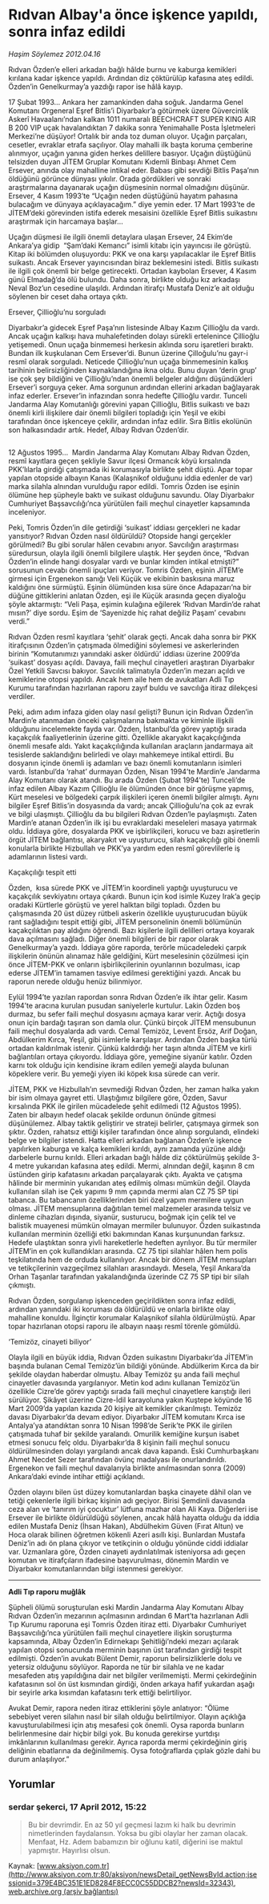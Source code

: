 # Rıdvan Albay'a önce işkence yapıldı, sonra infaz edildi

*Haşim Söylemez 2012.04.16*

<div class="news-detail-text-todays">
 <div>
 </div>
 <div>
 </div>
 <div id="newsSpot">
  <font class="detail-spot">
   Rıdvan Özden’e elleri arkadan bağlı hâlde burnu ve kaburga kemikleri kırılana kadar işkence yapıldı. Ardından diz çöktürülüp kafasına ateş edildi. Özden’in Genelkurmay’a yazdığı rapor ise hâlâ kayıp.
  </font>
 </div>
 <div id="newsText">
  <font class="detail-text">
   <p>
    17 Şubat 1993… Ankara her zamankinden daha soğuk. Jandarma Genel Komutanı Orgeneral Eşref Bitlis’i Diyarbakır’a götürmek üzere Güvercinlik Askerî Havaalanı’ndan kalkan 1011 numaralı BEECHCRAFT SUPER KING AIR B 200 VIP uçak havalandıktan 7 dakika sonra Yenimahalle Posta İşletmeleri Merkezi’ne düşüyor! Ortalık bir anda toz duman oluyor. Uçağın parçaları, cesetler, evraklar etrafa saçılıyor. Olay mahalli ilk başta koruma çemberine alınmıyor, uçağın yanına giden herkes delillere basıyor. Uçağın düştüğünü telsizden duyan JİTEM Gruplar Komutanı Kıdemli Binbaşı Ahmet Cem Ersever, anında olay mahalline intikal eder. Babası gibi sevdiği Bitlis Paşa’nın öldüğünü görünce dünyası yıkılır. Orada gördükleri ve sonraki araştırmalarına dayanarak uçağın düşmesinin normal olmadığını düşünür. Ersever, 4 Kasım 1993’te “Uçağın neden düştüğünü hayatım pahasına bulacağım ve dünyaya açıklayacağım.” diye yemin eder. 17 Mart 1993’te de JİTEM’deki görevinden istifa ederek mesaisini özellikle Eşref Bitlis suikastını araştırmak için harcamaya başlar…
   </p>
   <p>
    Uçağın düşmesi ile ilgili önemli detaylara ulaşan Ersever, 24 Ekim’de Ankara’ya gidip  “Şam’daki Kemancı” isimli kitabı için yayıncısı ile görüştü. Kitap iki bölümden oluşuyordu: PKK ve ona karşı yapılacaklar ile Eşref Bitlis suikastı. Ancak Ersever yayıncısından biraz beklemesini istedi. Bitlis suikastı ile ilgili çok önemli bir belge getirecekti. Ortadan kaybolan Ersever, 4 Kasım günü Elmadağ’da ölü bulundu. Daha sonra, birlikte olduğu kız arkadaşı Neval Boz’un cesedine ulaşıldı. Ardından itirafçı Mustafa Deniz’e ait olduğu söylenen bir ceset daha ortaya çıktı.
   </p>
   <p>
    Ersever, Çillioğlu’nu sorguladı
   </p>
   <p>
    Diyarbakır’a gidecek Eşref Paşa’nın listesinde Albay Kazım Çillioğlu da vardı. Ancak uçağın kalkışı hava muhalefetinden dolayı sürekli ertelenince Çillioğlu yetişemedi. Onun uçağa binmemesi herkesin aklında soru işaretleri bıraktı. Bundan ilk kuşkulanan Cem Ersever’di. Bunun üzerine Çilloğulu’nu gayr-i resmî olarak sorguladı. Neticede Çillioğlu’nun uçağa binmemesinin kalkış tarihinin belirsizliğinden kaynaklandığına ikna oldu. Bunu duyan ‘derin grup’ ise çok şey bildiğini ve Çillioğlu’ndan önemli belgeler aldığını düşündükleri Ersever’i sorguya çeker. Ama sorgunun ardından ellerini arkadan bağlayarak infaz ederler. Ersever’in infazından sonra hedefte Çillioğlu vardır. Tunceli Jandarma Alay Komutanlığı görevini yapan Çillioğlu, Bitlis suikastı ve bazı önemli kirli ilişkilere dair önemli bilgileri topladığı için Yeşil ve ekibi tarafından önce işkenceye çekilir, ardından infaz edilir. Sıra Bitlis ekolünün son halkasındadır artık. Hedef, Albay Rıdvan Özden’dir.
   </p>
   <p>
    <img alt="" src="http://web.archive.org/web/20120428103735im_/http://medya.aksiyon.com.tr/aksiyon/2012/04/16/hasim-albay-ridvan-2.jpg"/>
   </p>
   <p>
    12 Ağustos 1995…  Mardin Jandarma Alay Komutanı Albay Rıdvan Özden, resmî kayıtlara geçen şekliyle Savur ilçesi Ormancık köyü kırsalında PKK’lılarla girdiği çatışmada iki korumasıyla birlikte şehit düştü. Apar topar yapılan otopside albayın Kanas (Kalaşnikof olduğunu iddia edenler de var) marka silahla alnından vurulduğu rapor edildi. Tomris Özden ise eşinin ölümüne hep şüpheyle baktı ve suikast olduğunu savundu. Olay Diyarbakır Cumhuriyet Başsavcılığı’nca yürütülen faili meçhul cinayetler kapsamında inceleniyor.
   </p>
   <p>
    Peki, Tomris Özden’in dile getirdiği ‘suikast’ iddiası gerçekleri ne kadar yansıtıyor? Rıdvan Özden nasıl öldürüldü? Otopside hangi gerçekler görülmedi? Bu gibi sorular hâlen cevabını arıyor. Savcılığın araştırması süredursun, olayla ilgili önemli bilgilere ulaştık. Her şeyden önce, “Rıdvan Özden’in elinde hangi dosyalar vardı ve bunlar kimden intikal etmişti?” sorusunun cevabı önemli ipuçları veriyor. Tomris Özden, eşinin JİTEM’e girmesi için Ergenekon sanığı Veli Küçük ve ekibinin baskısına maruz kaldığını öne sürmüştü. Eşinin ölümünden kısa süre önce Adapazarı’na bir düğüne gittiklerini anlatan Özden, eşi ile Küçük arasında geçen diyaloğu şöyle aktarmıştı: “Veli Paşa, eşimin kulağına eğilerek ‘Rıdvan Mardin’de rahat mısın?’ diye sordu. Eşim de ‘Sayenizde hiç rahat değiliz Paşam’ cevabını verdi.”
   </p>
   <p>
    Rıdvan Özden resmî kayıtlara ‘şehit’ olarak geçti. Ancak daha sonra bir PKK itirafçısının Özden’in çatışmada ölmediğini söylemesi ve askerlerinden birinin “Komutanımızı yanındaki asker öldürdü’ iddiası üzerine 2009’da ‘suikast’ dosyası açıldı. Davaya, faili meçhul cinayetleri araştıran Diyarbakır Özel Yetkili Savcısı bakıyor. Savcılık talimatıyla Özden’in mezarı açıldı ve kemiklerine otopsi yapıldı. Ancak hem aile hem de avukatları Adli Tıp Kurumu tarafından hazırlanan raporu zayıf buldu ve savcılığa itiraz dilekçesi verdiler.
   </p>
   <p>
    Peki, adım adım infaza giden olay nasıl gelişti? Bunun için Rıdvan Özden’in Mardin’e atanmadan önceki çalışmalarına bakmakta ve kiminle ilişkili olduğunu incelemekte fayda var. Özden, İstanbul’da görev yaptığı sırada kaçakçılık faaliyetlerinin üzerine gitti. Özellikle akaryakıt kaçakçılığında önemli mesafe aldı. Yakıt kaçakçılığında kullanılan araçların jandarmaya ait tesislerde saklandığını belirledi ve olayı mahkemeye intikal ettirdi. Bu dosyanın içinde önemli iş adamları ve bazı önemli komutanların isimleri vardı. İstanbul’da ‘rahat’ durmayan Özden, Nisan 1994’te Mardin’e Jandarma Alay Komutanı olarak atandı. Bu arada Özden (Şubat 1994’te) Tunceli’de infaz edilen Albay Kazım Çillioğlu ile ölümünden önce bir görüşme yapmış, Kürt meselesi ve bölgedeki çarpık ilişkileri içeren önemli bilgiler almıştı. Aynı bilgiler Eşref Bitlis’in dosyasında da vardı; ancak Çillioğulu’na çok az evrak ve bilgi ulaşmıştı. Çillioğlu da bu bilgileri Rıdvan Özden’le paylaşmıştı. Zaten Mardin’e atanan Özden’in ilk işi bu evraklardaki meseleleri masaya yatırmak oldu. İddiaya göre, dosyalarda PKK ve işbirlikçileri, korucu ve bazı aşiretlerin örgüt JİTEM bağlantısı, akaryakıt ve uyuşturucu, silah kaçakçılığı gibi önemli konularla birlikte Hizbullah ve PKK’ya yardım eden resmî görevlilerle iş adamlarının listesi vardı.
   </p>
   <p>
    Kaçakçılığı tespit etti
   </p>
   <p>
    Özden,  kısa sürede PKK ve JİTEM’in koordineli yaptığı uyuşturucu ve kaçakçılık sevkiyatını ortaya çıkardı. Bunun için kod isimle Kuzey Irak’a geçip oradaki Kürtlerle görüştü ve yerel halktan bilgi topladı. Özden bu çalışmasında 20 üst düzey rütbeli askerin özellikle uyuşturucudan büyük rant sağladığını tespit ettiği gibi, JİTEM personelinin önemli bölümünün kaçakçılıktan pay aldığını öğrendi. Bazı kişilerle ilgili delilleri ortaya koyarak dava açılmasını sağladı. Diğer önemli bilgileri de bir rapor olarak Genelkurmay’a yazdı. İddiaya göre raporda, terörle mücadeledeki çarpık ilişkilerin önünün alınamaz hâle geldiğini, Kürt meselesinin çözülmesi için önce JİTEM-PKK ve onların işbirlikçilerinin oyunlarının bozulması, icap ederse JİTEM’in tamamen tasviye edilmesi gerektiğini yazdı. Ancak bu raporun nerede olduğu henüz bilinmiyor.
   </p>
   <p>
    Eylül 1994’te yazılan rapordan sonra Rıdvan Özden’e ilk ihtar gelir. Kasım 1994’te aracına kurulan pusudan saniyelerle kurtulur. Lakin Özden boş durmaz, bu sefer faili meçhul dosyasını açmaya karar verir. Açtığı dosya onun için bardağı taşıran son damla olur. Çünkü birçok JİTEM mensubunun faili meçhul dosyalarda adı vardı. Cemal Temizöz, Levent Ersöz, Arif Doğan, Abdülkerim Kırca, Yeşil, gibi isimlerle karşılaşır. Ardından Özden başka türlü ortadan kaldırılmak istenir. Çünkü kaldırdığı her taşın altında JİTEM ve kirli bağlantıları ortaya çıkıyordu. İddiaya göre, yemeğine siyanür katılır. Özden karnı tok olduğu için kendisine ikram edilen yemeği alayda bulunan köpeklere verir. Bu yemeği yiyen iki köpek kısa sürede can verir.
   </p>
   <p>
    JİTEM, PKK ve Hizbullah’ın sevmediği Rıdvan Özden, her zaman halka yakın bir isim olmaya gayret etti. Ulaştığımız bilgilere göre, Özden, Savur kırsalında PKK ile girilen mücadelede şehit edilmedi (12 Ağustos 1995). Zaten bir albayın hedef olacak şekilde ordunun önünde gitmesi düşünülemez. Albay taktik geliştirir ve strateji belirler, çatışmaya girmek son şıktır. Özden, rahatsız ettiği kişiler tarafından önce alınıp sorgulandı, elindeki belge ve bilgiler istendi. Hatta elleri arkadan bağlanan Özden’e işkence yapılırken kaburga ve kalça kemikleri kırıldı, aynı zamanda yüzüne aldığı darbelerle burnu kırıldı. Elleri arkadan bağlı hâlde diz çöktürülmüş şekilde 3-4 metre yukarıdan kafasına ateş edildi. Mermi, alnından değil, kaşının 8 cm üstünden girip kafatasını arkadan parçalayarak çıktı. Ayakta ve çatışma hâlinde bir merminin yukarıdan ateş edilmiş olması mümkün değil. Olayda kullanılan silah ise Çek yapımı 9 mm çapında mermi alan CZ 75 SP tipi tabanca. Bu tabancanın özelliklerinden biri özel yapım mermilere uygun olması. JİTEM mensuplarına dağıtılan temel malzemeler arasında telsiz ve dinleme cihazları dışında, siyanür, susturucu, boğmak için çelik tel ve balistik muayenesi mümkün olmayan mermiler bulunuyor. Özden suikastında kullanılan merminin özelliği etki bakımından Kanas kurşunundan farksız. Hedefe ulaştıktan sonra yivli hareketlerle hedeften ayrılıyor. Bu tür mermiler JİTEM’in en çok kullandıkları arasında. CZ 75 tipi silahlar hâlen hem polis teşkilatında hem de orduda kullanılıyor. Ancak bir dönem JİTEM mensupları ve tetikçilerinin vazgeçilmez silahları arasındaydı. Mesela, Yeşil Ankara’da Orhan Taşanlar tarafından yakalandığında üzerinde CZ 75 SP tipi bir silah çıkmıştı.
   </p>
   <p>
    Rıdvan Özden, sorgulanıp işkenceden geçirildikten sonra infaz edildi, ardından yanındaki iki koruması da öldürüldü ve onlarla birlikte olay mahalline konuldu. İlginçtir korumalar Kalaşnikof silahla öldürülmüştü. Apar topar hazırlanan otopsi raporu ile albayın naaşı resmî törenle gömüldü.
   </p>
   <p>
    ‘Temizöz, cinayeti biliyor’
   </p>
   <p>
    Olayla ilgili en büyük iddia, Rıdvan Özden suikastını Diyarbakır’da JİTEM’in başında bulanan Cemal Temizöz’ün bildiği yönünde. Abdülkerim Kırca da bir şekilde olaydan haberdar olmuştu. Albay Temizöz şu anda faili meçhul cinayetler davasında yargılanıyor. Metin kod adını kullanan Temizöz’ün özellikle Cizre’de görev yaptığı sırada faili meçhul cinayetlere karıştığı ileri sürülüyor. Şikâyet üzerine Cizre-İdil karayoluna yakın Kuştepe köyünde 16 Mart 2009’da yapılan kazıda 20 kişiye ait kemikler çıkarılmıştı. Temizöz davası Diyarbakır’da devam ediyor. Diyarbakır JİTEM komutanı Kırca ise Antalya’ya atandıktan sonra 10 Nisan 1998’de Serik’te PKK ile girilen çatışmada tuhaf bir şekilde yaralandı. Omurilik kemiğine kurşun isabet etmesi sonucu felç oldu. Diyarbakır’da 8 kişinin faili meçhul sonucu öldürülmesinden dolayı yargılandı ancak dava kapandı. Eski Cumhurbaşkanı Ahmet Necdet Sezer tarafından övünç madalyası ile onurlandırıldı. Ergenekon ve faili meçhul davalarıyla birlikte anılmasından sonra (2009) Ankara’daki evinde intihar ettiği açıklandı.
   </p>
   <p>
    Özden olayını bilen üst düzey komutanlardan başka cinayete dâhil olan ve tetiği çekenlerle ilgili birkaç kişinin adı geçiyor. Birisi Şemdinli davasında ceza alan ve ‘tanırım iyi çocuktur’ lütfuna mazhar olan Ali Kaya. Diğerleri ise Ersever ile birlikte öldürüldüğü söylenen, ancak hâlâ hayatta olduğu da iddia edilen Mustafa Deniz (İhsan Hakan), Abdülhekim Güven (Fırat Altun) ve Hoca olarak bilinen öğretmen kökenli Azeri asıllı kişi. Bunlardan Mustafa Deniz’in adı ön plana çıkıyor ve tetikçinin o olduğu yönünde ciddi iddialar var. Uzmanlara göre, Özden cinayeti aydınlatılmak isteniyorsa adı geçen komutan ve itirafçıların ifadesine başvurulması, dönemin Mardin ve Diyarbakır komutanlarından bilgi istenmesi gerekiyor.
   </p>
   <hr/>
   <p>
    <strong>
     Adli Tıp raporu muğlâk
    </strong>
   </p>
   <p>
    Şüpheli ölümü soruşturulan eski Mardin Jandarma Alay Komutanı Albay Rıdvan Özden’in mezarının açılmasının ardından 6 Mart’ta hazırlanan Adli Tıp Kurumu raporuna eşi Tomris Özden itiraz etti. Diyarbakır Cumhuriyet Başsavcılığı’nca yürütülen faili meçhul cinayetlere ilişkin soruşturma kapsamında, Albay Özden’in Edirnekapı Şehitliği’ndeki mezarı açılarak yapılan otopsi sonucunda merminin başının üst tarafından girdiği tespit edilmişti. Özden’in avukatı Bülent Demir, raporun belirsizliklerle dolu ve yetersiz olduğunu söylüyor. Raporda ne tür bir silahla ve ne kadar mesafeden atış yapıldığına dair net bilgiler verilmemişti. Mermi çekirdeğinin kafatasının sol ön üst kısmından girdiği, önden arkaya hafif yukardan aşağı bir seyirle arka kısımdan kafatasını terk ettiği belirtiliyor.
   </p>
   <p>
    Avukat Demir, rapora neden itiraz ettiklerini şöyle anlatıyor: “Ölüme sebebiyet veren silahın nasıl bir silah olduğu belirtilmiyor. Olayın açıklığa kavuşturulabilmesi için atış mesafesi çok önemli. Oysa raporda bunların belirlenmesine dair hiçbir bilgi yok. Bu konuda gerekirse yurtdışı imkânlarının kullanılması gerekir. Ayrıca raporda mermi çekirdeğinin giriş deliğinin ebatlarına da değinilmemiş. Oysa fotoğraflarda çıplak gözle dahi bu durum anlaşılıyor.”
   </p>
  </font>
 </div>
 <div>
 </div>
 <div>
 </div>
</div>


## Yorumlar

### serdar şekerci, 17 April 2012, 15:22
> Bu bir devrimdir. En az 50 yıl geçmesi lazım ki halk bu devrimin nimetlerinden faydalansın. Yoksa bu gibi olaylar her zaman olacak. Menfaat, Hz. Adem babamızın bir oğlunu katil, diğerini ise maktul yapmıştır. Hayırlısı olsun.

Kaynak: [www.aksiyon.com.tr](http://www.aksiyon.com.tr:80/aksiyon/newsDetail_getNewsById.action;jsessionid=379E4BC351E1ED8284F8ECC0C55DDCB2?newsId=32343), [web.archive.org (arşiv bağlantısı)](http://web.archive.org/web/20120428103735/http://www.aksiyon.com.tr:80/aksiyon/newsDetail_getNewsById.action;jsessionid=379E4BC351E1ED8284F8ECC0C55DDCB2?newsId=32343)
